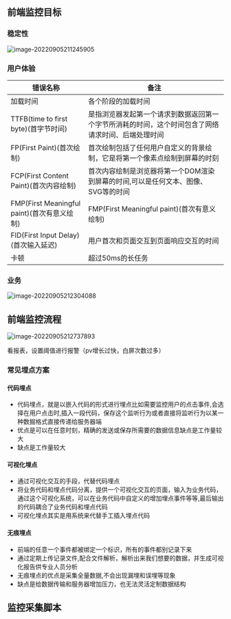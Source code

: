 ## 前端监控目标

### 稳定性

![image-20220905211245905](https://femarkdownpicture.oss-cn-qingdao.aliyuncs.com/imgsimage-20220905211245905.png)

### 用户体验

| 错误名称                                    | 备注                                                         |
| ------------------------------------------- | ------------------------------------------------------------ |
| 加载时间                                    | 各个阶段的加载时间                                           |
| TTFB(time to first byte)(首字节时间)        | 是指浏览器发起第一个请求到数据返回第一个字节所消耗的时间，这个时间包含了网络请求时间、后端处理时间 |
| FP(First Paint)(首次绘制)                   | 首次绘制包括了任何用户自定义的背景绘制，它是将第一个像素点绘制到屏幕的时刻 |
| FCP(First Content Paint)(首次内容绘制)      | 首次内容绘制是浏览器将第一个DOM渲染到屏幕的时间,可以是任何文本、图像、SVG等的时间 |
| FMP(First Meaningful paint)(首次有意义绘制) | FMP(First Meaningful paint)(首次有意义绘制)                  |
| FID(First Input Delay)(首次输入延迟)        | 用户首次和页面交互到页面响应交互的时间                       |
| 卡顿                                        | 超过50ms的长任务                                             |

### 业务

![image-20220905212304088](https://femarkdownpicture.oss-cn-qingdao.aliyuncs.com/imgsimage-20220905212304088.png)

## 前端监控流程



![image-20220905212737893](https://femarkdownpicture.oss-cn-qingdao.aliyuncs.com/imgsimage-20220905212737893.png)

看报表，设置阈值进行报警（pv增长过快，白屏次数过多）

### 常见埋点方案

#### 代码埋点

- 代码埋点，就是以嵌入代码的形式进行埋点比如需要监控用户的点击事件,会选择在用户点击时,插入一段代码，保存这个监听行为或者直接将监听行为以某一种数掘格式直接传递给服务器端
- 优点是可以在任意时刻，精确的发送或保存所需要的数据信息缺点是工作量较大
- 缺点是工作量较大

#### 可视化埋点

- 通过可视化交互的手段，代替代码埋点
- 将业务代码和埋点代码分离，提供一个可视化交互的页面，输入为业务代码，通过这个可视化系统，可以在业务代码中自定义的增加埋点事件等等,最后输出的代码耦合了业务代码和埋点代码
- 可视化埋点其实是用系统来代替手工插入埋点代码

#### 无痕埋点

- 前端的任意一个事件都被绑定一个标识，所有的事件都别记录下来
- 通过定期上传记录文件,配合文件解析，解析出来我们想要的数据，并生成可视化报告供专业人员分析
- 无痕埋点的优点是采集全量数据,不会出现漏埋和误埋等现象
- 缺点是给数据传输和服务器增加压力，也无法灵活定制数据结构

## 监控采集脚本

